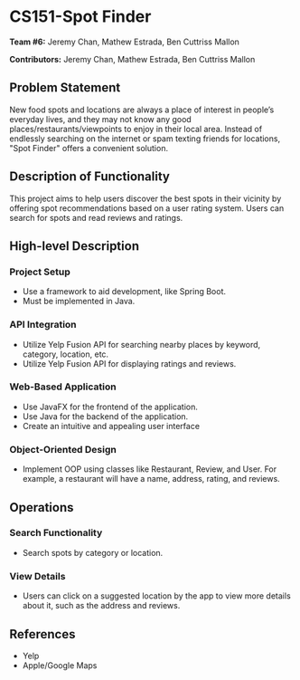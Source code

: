 # CS151-Spot Finder

**Team #6:** Jeremy Chan, Mathew Estrada, Ben Cuttriss Mallon

**Contributors:** Jeremy Chan, Mathew Estrada, Ben Cuttriss Mallon

## Problem Statement
New food spots and locations are always a place of interest in people’s everyday lives, and they may not know any good places/restaurants/viewpoints to enjoy in their local area. Instead of endlessly searching on the internet or spam texting friends for locations, "Spot Finder" offers a convenient solution.

## Description of Functionality
This project aims to help users discover the best spots in their vicinity by offering spot recommendations based on a user rating system. Users can search for spots and read reviews and ratings. 

## High-level Description

### Project Setup
- Use a framework to aid development, like Spring Boot.
- Must be implemented in Java.

### API Integration
- Utilize Yelp Fusion API for searching nearby places by keyword, category, location, etc.
- Utilize Yelp Fusion API for displaying ratings and reviews.

### Web-Based Application
- Use JavaFX for the frontend of the application.
- Use Java for the backend of the application.
- Create an intuitive and appealing user interface

### Object-Oriented Design
- Implement OOP using classes like Restaurant, Review, and User. For example, a restaurant will have a name, address, rating, and reviews.

## Operations
 
### Search Functionality
- Search spots by category or location.

### View Details
- Users can click on a suggested location by the app to view more details about it, such as the address and reviews.

## References
- Yelp
- Apple/Google Maps

